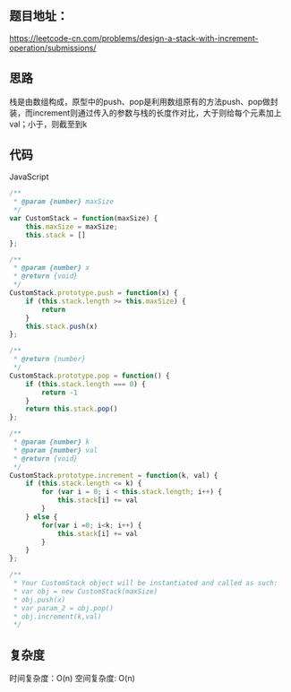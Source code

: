 ## 题目地址：

https://leetcode-cn.com/problems/design-a-stack-with-increment-operation/submissions/



## 思路

栈是由数组构成，原型中的push、pop是利用数组原有的方法push、pop做封装，而increment则通过传入的参数与栈的长度作对比，大于则给每个元素加上val；小于，则截至到k



## 代码

JavaScript

```javascript
/**
 * @param {number} maxSize
 */
var CustomStack = function(maxSize) {
    this.maxSize = maxSize;
    this.stack = []
};

/** 
 * @param {number} x
 * @return {void}
 */
CustomStack.prototype.push = function(x) {
    if (this.stack.length >= this.maxSize) {
        return 
    }
    this.stack.push(x)
};

/**
 * @return {number}
 */
CustomStack.prototype.pop = function() {
    if (this.stack.length === 0) {
        return -1
    }
    return this.stack.pop()
};

/** 
 * @param {number} k 
 * @param {number} val
 * @return {void}
 */
CustomStack.prototype.increment = function(k, val) {
    if (this.stack.length <= k) {
        for (var i = 0; i < this.stack.length; i++) {
            this.stack[i] += val
        }
    } else {
        for(var i =0; i<k; i++) {
            this.stack[i] += val
        }
    }
};

/**
 * Your CustomStack object will be instantiated and called as such:
 * var obj = new CustomStack(maxSize)
 * obj.push(x)
 * var param_2 = obj.pop()
 * obj.increment(k,val)
 */
```

## 复杂度

时间复杂度：O(n)
空间复杂度: O(n)